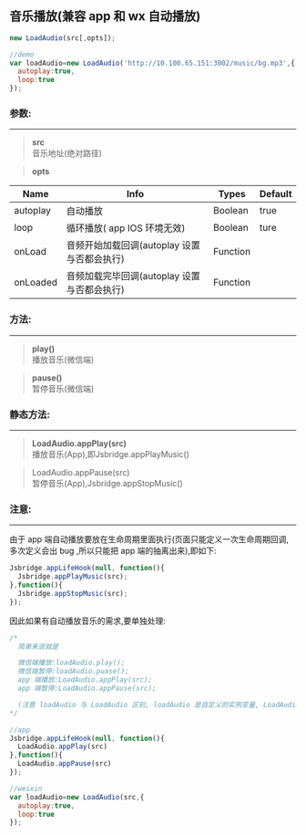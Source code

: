 ## 音乐播放(兼容 app 和 wx 自动播放)
```javascript
new LoadAudio(src[,opts]);

//demo
var loadAudio=new LoadAudio('http://10.100.65.151:3002/music/bg.mp3',{
  autoplay:true,
  loop:true
});
```
### 参数:
---
>**src**  
音乐地址(绝对路径)  

>**opts**

|Name|Info|Types|Default
|--|--|--|--
autoplay|自动播放|Boolean|true
loop|循环播放( app IOS 环境无效)|Boolean|ture
|onLoad|音频开始加载回调(autoplay 设置与否都会执行)|Function|
|onLoaded|音频加载完毕回调(autoplay 设置与否都会执行)|Function|

### 方法:
---

>**play()**  
播放音乐(微信端)

>**pause()**  
暂停音乐(微信端)

### 静态方法:
---
>**LoadAudio.appPlay(src)**  
播放音乐(App),即Jsbridge.appPlayMusic()

>LoadAudio.appPause(src)  
暂停音乐(App),Jsbridge.appStopMusic()

### 注意:
---
由于 app 端自动播放要放在生命周期里面执行(页面只能定义一次生命周期回调,多次定义会出 bug ,所以只能把 app 端的抽离出来),即如下:
```javascript
Jsbridge.appLifeHook(null, function(){
  Jsbridge.appPlayMusic(src);
},function(){
  Jsbridge.appStopMusic(src);
});
```
因此如果有自动播放音乐的需求,要单独处理:
```JavaScript
/*
  简单来说就是

  微信端播放:loadAudio.play();
  微信端暂停:loadAudio.puase();
  app 端播放:LoadAudio.appPlay(src);
  app 端暂停:LoadAudio.appPause(src);

  (注意 loadAudio 与 LoadAudio 区别, loadAudio 是自定义的实例变量, LoadAudio 是构造函数名)
*/

//app
Jsbridge.appLifeHook(null, function(){
  LoadAudio.appPlay(src)
},function(){
  LoadAudio.appPause(src)
});

//weixin
var loadAudio=new LoadAudio(src,{
  autoplay:true,
  loop:true
});

```